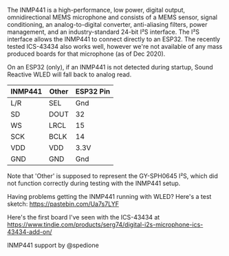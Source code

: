 The INMP441 is a high-performance, low power, digital output, omnidirectional MEMS microphone and consists of a MEMS sensor, signal conditioning, an analog-to-digital converter, anti-aliasing filters, power management, and an industry-standard 24-bit I²S interface. The I²S interface allows the INMP441 to connect directly to an ESP32. The recently tested ICS-43434 also works well, however we're not available of any mass produced boards for that microphone (as of Dec 2020).

On an ESP32 (only), if an INMP441 is not detected during startup, Sound Reactive WLED will fall back to analog read.

| INMP441 | Other | ESP32 Pin
| ---- | ---- | ----
| L/R | SEL | Gnd
| SD | DOUT | 32
| WS | LRCL | 15
| SCK | BCLK | 14
| VDD | VDD | 3.3V
| GND | GND | Gnd

Note that 'Other' is supposed to represent the GY-SPH0645 I²S, which did not function correctly during testing with the INMP441 setup.

Having problems getting the INMP441 running with WLED? Here's a test sketch: https://pastebin.com/Ua7s7LYF

Here's the first board I've seen with the ICS-43434 at https://www.tindie.com/products/serg74/digital-i2s-microphone-ics-43434-add-on/

INMP441 support by @spedione